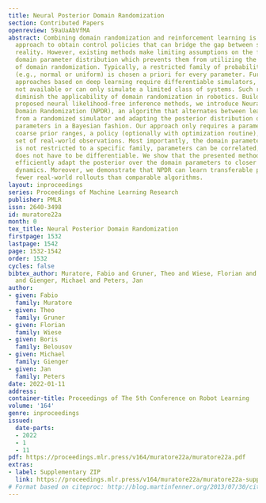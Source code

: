 ```yaml
---
title: Neural Posterior Domain Randomization
section: Contributed Papers
openreview: 59aUaAbVfMA
abstract: Combining domain randomization and reinforcement learning is a widely used
  approach to obtain control policies that can bridge the gap between simulation and
  reality. However, existing methods make limiting assumptions on the form of the
  domain parameter distribution which prevents them from utilizing the full power
  of domain randomization. Typically, a restricted family of probability distributions
  (e.g., normal or uniform) is chosen a priori for every parameter. Furthermore, straightforward
  approaches based on deep learning require differentiable simulators, which are either
  not available or can only simulate a limited class of systems. Such rigid assumptions
  diminish the applicability of domain randomization in robotics. Building upon recently
  proposed neural likelihood-free inference methods, we introduce Neural Posterior
  Domain Randomization (NPDR), an algorithm that alternates between learning a policy
  from a randomized simulator and adapting the posterior distribution over the simulator’s
  parameters in a Bayesian fashion. Our approach only requires a parameterized simulator,
  coarse prior ranges, a policy (optionally with optimization routine), and a small
  set of real-world observations. Most importantly, the domain parameter distribution
  is not restricted to a specific family, parameters can be correlated, and the simulator
  does not have to be differentiable. We show that the presented method is able to
  efficiently adapt the posterior over the domain parameters to closer match the observed
  dynamics. Moreover, we demonstrate that NPDR can learn transferable policies using
  fewer real-world rollouts than comparable algorithms.
layout: inproceedings
series: Proceedings of Machine Learning Research
publisher: PMLR
issn: 2640-3498
id: muratore22a
month: 0
tex_title: Neural Posterior Domain Randomization
firstpage: 1532
lastpage: 1542
page: 1532-1542
order: 1532
cycles: false
bibtex_author: Muratore, Fabio and Gruner, Theo and Wiese, Florian and Belousov, Boris
  and Gienger, Michael and Peters, Jan
author:
- given: Fabio
  family: Muratore
- given: Theo
  family: Gruner
- given: Florian
  family: Wiese
- given: Boris
  family: Belousov
- given: Michael
  family: Gienger
- given: Jan
  family: Peters
date: 2022-01-11
address:
container-title: Proceedings of The 5th Conference on Robot Learning
volume: '164'
genre: inproceedings
issued:
  date-parts:
  - 2022
  - 1
  - 11
pdf: https://proceedings.mlr.press/v164/muratore22a/muratore22a.pdf
extras:
- label: Supplementary ZIP
  link: https://proceedings.mlr.press/v164/muratore22a/muratore22a-supp.zip
# Format based on citeproc: http://blog.martinfenner.org/2013/07/30/citeproc-yaml-for-bibliographies/
---
```

